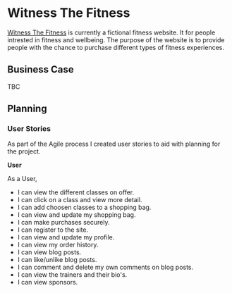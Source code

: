 # Witness The Fitness

[Witness The Fitness](https://witness-the-fitness-ajn.herokuapp.com/) is currently a fictional fitness website. It for people intrested in fitness and wellbeing. The purpose of the website is to provide people with the chance to purchase different types of fitness experiences.

## Business Case

TBC

## Planning

### User Stories

As part of the Agile process I created user stories to aid with planning for the project.

**User**

As a User,

* I can view the different classes on offer.
* I can click on a class and view more detail.
* I can add choosen classes to a shopping bag.
* I can view and update my shopping bag.
* I can make purchases securely.
* I can register to the site.
* I can view and update my profile.
* I can view my order history.
* I can view blog posts.
* I can like/unlike blog posts.
* I can comment and delete my own comments on blog posts.
* I can view the trainers and their bio's.
* I can view sponsors.
